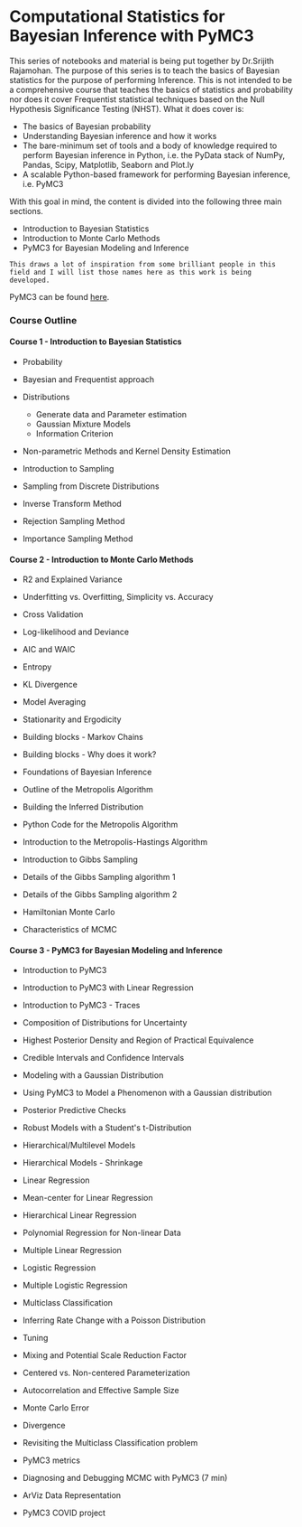 # Computational Statistics for Bayesian Inference with PyMC3 


This series of notebooks and material is being put together by Dr.Srijith Rajamohan. The purpose of this series is to teach the basics of Bayesian statistics for the purpose of performing Inference. This is not intended to be a comprehensive course that teaches the basics of statistics and probability nor does it cover Frequentist statistical techniques based on the Null Hypothesis Significance Testing (NHST). What it does cover is:

* The basics of Bayesian probability
* Understanding Bayesian inference and how it works
* The bare-minimum set of tools and a body of knowledge required to perform Bayesian inference in Python, i.e. the PyData stack of NumPy, Pandas, Scipy, Matplotlib, Seaborn and Plot.ly
* A scalable Python-based framework for performing Bayesian inference, i.e. PyMC3

With this goal in mind, the content is divided into the following three main sections.

*  Introduction to Bayesian Statistics 
*  Introduction to Monte Carlo Methods
*  PyMC3 for Bayesian Modeling and Inference

```{note}
This draws a lot of inspiration from some brilliant people in this field and I will list those names here as this work is being developed.
```

PyMC3 can be found [here](https://docs.pymc.io/notebooks/getting_started).

### Course Outline

#### Course 1 - Introduction to Bayesian Statistics

- Probability 

- Bayesian and Frequentist approach 

- Distributions 
   - Generate data and Parameter estimation 
   - Gaussian Mixture Models
   - Information Criterion 

- Non-parametric Methods and Kernel Density Estimation 

- Introduction to Sampling 

- Sampling from Discrete Distributions 

- Inverse Transform Method 

- Rejection Sampling Method 

- Importance Sampling Method 


#### Course 2 - Introduction to Monte Carlo Methods

- R2 and Explained Variance 

- Underfitting vs. Overfitting, Simplicity vs. Accuracy 

- Cross Validation 

- Log-likelihood and Deviance 

- AIC and WAIC 

- Entropy 

- KL Divergence 

- Model Averaging 

- Stationarity and Ergodicity 

- Building blocks - Markov Chains 

- Building blocks - Why does it work? 

- Foundations of Bayesian Inference 

- Outline of the Metropolis Algorithm 

- Building the Inferred Distribution 

- Python Code for the Metropolis Algorithm 

- Introduction to the Metropolis-Hastings Algorithm 

- Introduction to Gibbs Sampling 

- Details of the Gibbs Sampling algorithm 1 

- Details of the Gibbs Sampling algorithm 2 

- Hamiltonian Monte Carlo 

- Characteristics of MCMC 


#### Course 3 - PyMC3 for Bayesian Modeling and Inference

- Introduction to PyMC3 

- Introduction to PyMC3 with Linear Regression 

- Introduction to PyMC3 - Traces 

- Composition of Distributions for Uncertainty 

- Highest Posterior Density and Region of Practical Equivalence 

- Credible Intervals and Confidence Intervals 

- Modeling with a Gaussian Distribution 

- Using PyMC3 to Model a Phenomenon with a Gaussian distribution 

- Posterior Predictive Checks 

- Robust Models with a Student's t-Distribution 

- Hierarchical/Multilevel Models 

- Hierarchical Models - Shrinkage 

- Linear Regression 

- Mean-center for Linear Regression 

- Hierarchical Linear Regression 

- Polynomial Regression for Non-linear Data 

- Multiple Linear Regression 

- Logistic Regression

- Multiple Logistic Regression 

- Multiclass Classification 

- Inferring Rate Change with a Poisson Distribution 

- Tuning 

- Mixing and Potential Scale Reduction Factor 

- Centered vs. Non-centered Parameterization 

- Autocorrelation and Effective Sample Size 

- Monte Carlo Error 

- Divergence 

- Revisiting the Multiclass Classification problem 

- PyMC3 metrics 

- Diagnosing and Debugging MCMC with PyMC3 (7 min)

- ArViz Data Representation 

- PyMC3 COVID project 
